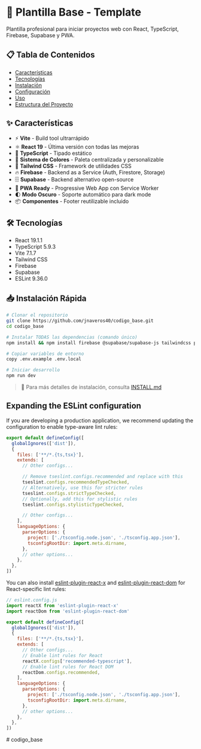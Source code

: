 # 🚀 Plantilla Base - Template

Plantilla profesional para iniciar proyectos web con React, TypeScript, Firebase, Supabase y PWA.

## 📋 Tabla de Contenidos

- [Características](#-características)
- [Tecnologías](#-tecnologías)
- [Instalación](#-instalación)
- [Configuración](#-configuración)
- [Uso](#-uso)
- [Estructura del Proyecto](#-estructura-del-proyecto)

## ✨ Características

- ⚡ **Vite** - Build tool ultrarrápido
- ⚛️ **React 19** - Última versión con todas las mejoras
- 🔷 **TypeScript** - Tipado estático
- 🎨 **Sistema de Colores** - Paleta centralizada y personalizable
- 💨 **Tailwind CSS** - Framework de utilidades CSS
- 🔥 **Firebase** - Backend as a Service (Auth, Firestore, Storage)
- 🗄️ **Supabase** - Backend alternativo open-source
- 📱 **PWA Ready** - Progressive Web App con Service Worker
- 🌓 **Modo Oscuro** - Soporte automático para dark mode
- 📦 **Componentes** - Footer reutilizable incluido

## 🛠️ Tecnologías

- React 19.1.1
- TypeScript 5.9.3
- Vite 7.1.7
- Tailwind CSS
- Firebase
- Supabase
- ESLint 9.36.0

## 📥 Instalación Rápida

```bash
# Clonar el repositorio
git clone https://github.com/jnaveros40/codigo_base.git
cd codigo_base

# Instalar TODAS las dependencias (comando único)
npm install && npm install firebase @supabase/supabase-js tailwindcss postcss autoprefixer vite-plugin-pwa -D

# Copiar variables de entorno
copy .env.example .env.local

# Iniciar desarrollo
npm run dev
```

> 📖 Para más detalles de instalación, consulta [INSTALL.md](./INSTALL.md)

## Expanding the ESLint configuration

If you are developing a production application, we recommend updating the configuration to enable type-aware lint rules:

```js
export default defineConfig([
  globalIgnores(['dist']),
  {
    files: ['**/*.{ts,tsx}'],
    extends: [
      // Other configs...

      // Remove tseslint.configs.recommended and replace with this
      tseslint.configs.recommendedTypeChecked,
      // Alternatively, use this for stricter rules
      tseslint.configs.strictTypeChecked,
      // Optionally, add this for stylistic rules
      tseslint.configs.stylisticTypeChecked,

      // Other configs...
    ],
    languageOptions: {
      parserOptions: {
        project: ['./tsconfig.node.json', './tsconfig.app.json'],
        tsconfigRootDir: import.meta.dirname,
      },
      // other options...
    },
  },
])
```

You can also install [eslint-plugin-react-x](https://github.com/Rel1cx/eslint-react/tree/main/packages/plugins/eslint-plugin-react-x) and [eslint-plugin-react-dom](https://github.com/Rel1cx/eslint-react/tree/main/packages/plugins/eslint-plugin-react-dom) for React-specific lint rules:

```js
// eslint.config.js
import reactX from 'eslint-plugin-react-x'
import reactDom from 'eslint-plugin-react-dom'

export default defineConfig([
  globalIgnores(['dist']),
  {
    files: ['**/*.{ts,tsx}'],
    extends: [
      // Other configs...
      // Enable lint rules for React
      reactX.configs['recommended-typescript'],
      // Enable lint rules for React DOM
      reactDom.configs.recommended,
    ],
    languageOptions: {
      parserOptions: {
        project: ['./tsconfig.node.json', './tsconfig.app.json'],
        tsconfigRootDir: import.meta.dirname,
      },
      // other options...
    },
  },
])
```
#   c o d i g o _ b a s e 
 
 